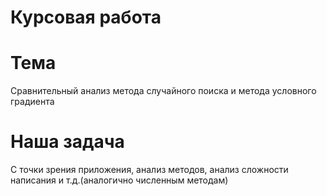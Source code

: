 # Курсовая работа

# Тема
Сравнительный анализ метода случайного поиска и метода условного градиента

# Наша задача
С точки зрения приложения, анализ методов, анализ сложности написания и т.д.(аналогично численным методам)</br>
